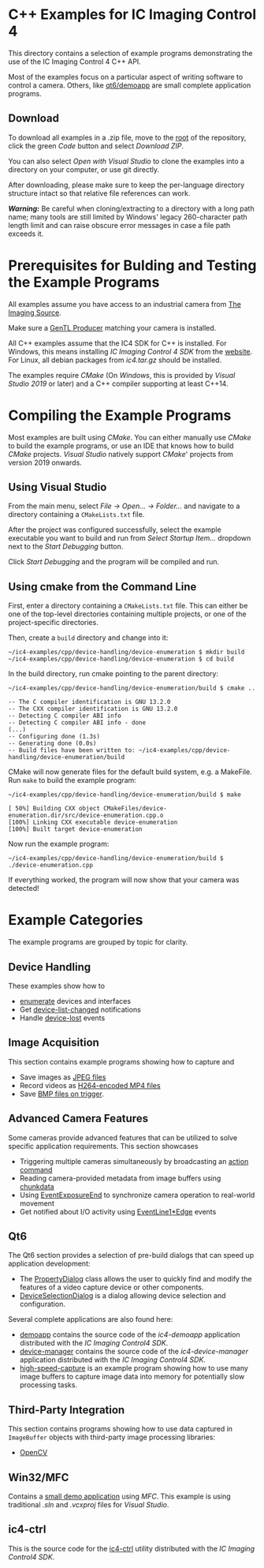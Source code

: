 # C++ Examples for IC Imaging Control 4

This directory contains a selection of example programs demonstrating the use of the IC Imaging Control 4 C++ API.

Most of the examples focus on a particular aspect of writing software to control a camera. Others, like [qt6/demoapp](qt6/demoapp) are small complete application programs.

## Download

To download all examples in a .zip file, move to the [root](/) of the repository, click the green *Code* button and select *Download ZIP*.

You can also select *Open with Visual Studio* to clone the examples into a directory on your computer, or use git directly.

After downloading, please make sure to keep the per-language directory structure intact so that relative file references can work.

***Warning:*** Be careful when cloning/extracting to a directory with a long path name; many tools are still limited by Windows' legacy 260-character path length limit and can raise obscure error messages in case a file path exceeds it.

# Prerequisites for Bulding and Testing the Example Programs

All examples assume you have access to an industrial camera from [The Imaging Source](www.theimagingsource.com).

Make sure a [GenTL Producer](https://www.theimagingsource.com/en-us/support/download/) matching your camera is installed.

All C++ examples assume that the IC4 SDK for C++ is installed. For Windows, this means installing *IC Imaging Control 4 SDK* from the [website](https://www.theimagingsource.com/en-us/support/download/). For Linux, all debian packages from *ic4.tar.gz* should be installed.

The examples require *CMake* (On *Windows*, this is provided by *Visual Studio 2019* or later) and a C++ compiler supporting at least C++14.

# Compiling the Example Programs

Most examples are built using *CMake*. You can either manually use *CMake* to build the example programs, or use an IDE that knows how to build *CMake* projects.
*Visual Studio* natively support *CMake*' projects from version 2019 onwards.

## Using Visual Studio

From the main menu, select *File -> Open... -> Folder...* and navigate to a directory containing a `CMakeLists.txt` file.

After the project was configured successfully, select the example executable you want to build and run from *Select Startup Item...* dropdown next to the *Start Debugging* button.

Click *Start Debugging* and the program will be compiled and run.

## Using cmake from the Command Line

First, enter a directory containing a `CMakeLists.txt` file. 
This can either be one of the top-level directories 
containing multiple projects, or one of the project-specific 
directories.

Then, create a `build` directory and change into it:

```
~/ic4-examples/cpp/device-handling/device-enumeration $ mkdir build
~/ic4-examples/cpp/device-handling/device-enumeration $ cd build
```

In the build directory, run cmake pointing to the parent directory:

```
~/ic4-examples/cpp/device-handling/device-enumeration/build $ cmake ..

-- The C compiler identification is GNU 13.2.0
-- The CXX compiler identification is GNU 13.2.0
-- Detecting C compiler ABI info
-- Detecting C compiler ABI info - done
(...)
-- Configuring done (1.3s)
-- Generating done (0.0s)
-- Build files have been written to: ~/ic4-examples/cpp/device-handling/device-enumeration/build
```

CMake will now generate files for the default build system, e.g. a MakeFile. Run `make` to build the example program:

```
~/ic4-examples/cpp/device-handling/device-enumeration/build $ make

[ 50%] Building CXX object CMakeFiles/device-enumeration.dir/src/device-enumeration.cpp.o
[100%] Linking CXX executable device-enumeration
[100%] Built target device-enumeration
```

Now run the example program:

```
~/ic4-examples/cpp/device-handling/device-enumeration/build $ ./device-enumeration.cpp
```

If everything worked, the program will now show that your camera was detected!


# Example Categories

The example programs are grouped by topic for clarity.

## Device Handling

These examples show how to
- [enumerate](cpp/device-handling/device-enumeration) devices and interfaces
- Get [device-list-changed](cpp/device-handling/device-list-changed/) notifications
- Handle [device-lost](cpp/device-handling/device-lost) events

## Image Acquisition

This section contains example programs showing how to capture and
- Save images as [JPEG files](cpp/image-acquisition/save-jpeg-file)
- Record videos as [H264-encoded MP4 files](cpp/image-acquisition/record-mp4-h264) 
- Save [BMP files on trigger](cpp/image-acquisition/save-bmp-on-trigger).

## Advanced Camera Features

Some cameras provide advanced features that can be utilized to solve specific application requirements. This section showcases
- Triggering multiple cameras simultaneously by broadcasting an [action command](cpp/advanced-camera-features/action-command-broadcast-trigger)
- Reading camera-provided metadata from image buffers using [chunkdata](cpp/advanced-camera-features/connect-chunkdata)
- Using [EventExposureEnd](cpp/advanced-camera-features/event-exposure-end) to synchronize camera operation to real-world movement
- Get notified about I/O activity using [EventLine1*Edge](cpp/advanced-camera-features/event-line1-edge) events

## Qt6

The Qt6 section provides a selection of pre-build dialogs that can speed up application development:

- The [PropertyDialog](cpp/qt6/common/qt6-dialogs/PropertyDialog.h) class allows the user to quickly find and modify the features of a video capture device or other components.
- [DeviceSelectionDialog](cpp/qt6/common/qt6-dialogs/DeviceSelectionDialog.h) is a dialog allowing device selection and configuration.

Several complete applications are also found here:

- [demoapp](cpp/qt6/demoapp) contains the source code of the *ic4-demoapp* application distributed with the *IC Imaging Control4 SDK*.
- [device-manager](cpp/qt6/device-manager) contains the source code of the *ic4-device-manager* application distributed with the *IC Imaging Control4 SDK*.
- [high-speed-capture](cpp/qt6/high-speed-capture) is an example program showing how to use many image buffers to capture image data into memory for potentially slow processing tasks.

## Third-Party Integration

This section contains programs showing how to use data captured in `ImageBuffer` objects with third-party image processing libraries:

- [OpenCV](cpp/thirdparty-integration/imagebuffer-opencv-snap)

## Win32/MFC

Contains a [small demo application](cpp/win32-mfc/demoapp) using *MFC*. This example is using traditional *.sln* and *.vcxproj* files for *Visual Studio*.

## ic4-ctrl

This is the source code for the [ic4-ctrl](cpp/ic4-ctrl) utility distributed with the *IC Imaging Control4 SDK*.
